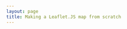 ```yaml
---
layout: page
title: Making a Leaflet.JS map from scratch
---
```


<script src="https://gist.github.com/andrewbtran/ce3640d66357724408a1.js"></script>

<script src="https://gist.github.com/andrewbtran/fc5c9844104573b04b71.js"></script>

<script src="https://gist.github.com/andrewbtran/5b26bcd3e1b3fc35c1fb.js"></script>

<script src="https://gist.github.com/andrewbtran/4b4e40b3506a76aedefb.js"></script>

<script src="https://gist.github.com/andrewbtran/6d19f0335f23d6f69fe5.js"></script>

<script src="https://gist.github.com/andrewbtran/df8c037e38dc817f22bc.js"></script>